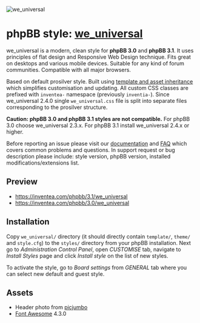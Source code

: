 ![we_universal](https://inventea.com/images/we_universal.png)


phpBB style: [we_universal](https://inventea.com/en/projects/we_universal)
==========================================================================

we_universal is a modern, clean style for **phpBB 3.0** and **phpBB 3.1**.
It uses principles of flat design and Responsive Web Design technique.
Fits great on desktops and various mobile devices. Suitable for any kind of
forum communities. Compatible with all major browsers.

Based on default prosilver style. Built using [template and asset
inheritance](https://www.phpbb.com/styles/create/#a-inheritance) which
simplifies customisation and updating. All custom CSS classes are prefixed with
`inventea-` namespace (previously `inventia-`). Since we_universal 2.4.0 single
`we_universal.css` file is split into separate files corresponding to the
prosilver structure.

**Caution: phpBB 3.0 and phpBB 3.1 styles are not compatible.** For phpBB 3.0
choose we_universal 2.3.x. For phpBB 3.1 install we_universal 2.4.x or higher.

Before reporting an issue please visit our
[documentation](https://inventea.com/en/projects/we_universal/documentation)
and [FAQ](https://inventea.com/en/projects/we_universal/faq) which covers common
problems and questions. In support request or bug description please include:
style version, phpBB version, installed modifications/extensions list.


Preview
-------

- https://inventea.com/phpbb/3.1/we_universal
- https://inventea.com/phpbb/3.0/we_universal


Installation
------------

Copy `we_universal/` directory (it should directly contain `template/`, `theme/`
and `style.cfg`) to the `styles/` directory from your phpBB installation.
Next go to *Administration Control Panel*, open *CUSTOMISE* tab, navigate to
*Install Styles* page and click *Install style* on the list of new styles. 

To activate the style, go to *Board settings* from *GENERAL* tab where you can
select new default and guest style.


Assets
------

* Header photo from [picjumbo](http://picjumbo.com)
* [Font Awesome](http://fortawesome.github.io/Font-Awesome/) 4.3.0
